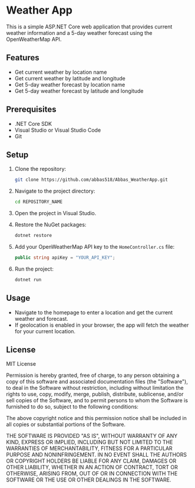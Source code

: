 # Weather App

This is a simple ASP.NET Core web application that provides current weather information and a 5-day weather forecast using the OpenWeatherMap API.

## Features

- Get current weather by location name
- Get current weather by latitude and longitude
- Get 5-day weather forecast by location name
- Get 5-day weather forecast by latitude and longitude

## Prerequisites

- .NET Core SDK
- Visual Studio or Visual Studio Code
- Git

## Setup

1. Clone the repository:

    ```bash
   git clone https://github.com/abbas518/Abbas_WeatherApp.git

    ```

2. Navigate to the project directory:

    ```bash
    cd REPOSITORY_NAME
    ```

3. Open the project in Visual Studio.

4. Restore the NuGet packages:

    ```bash
    dotnet restore
    ```

5. Add your OpenWeatherMap API key to the `HomeController.cs` file:

    ```csharp
    public string apiKey = "YOUR_API_KEY";
    ```

6. Run the project:

    ```bash
    dotnet run
    ```

## Usage

- Navigate to the homepage to enter a location and get the current weather and forecast.
- If geolocation is enabled in your browser, the app will fetch the weather for your current location.

## License

MIT License

Permission is hereby granted, free of charge, to any person obtaining a copy
of this software and associated documentation files (the "Software"), to deal
in the Software without restriction, including without limitation the rights
to use, copy, modify, merge, publish, distribute, sublicense, and/or sell
copies of the Software, and to permit persons to whom the Software is
furnished to do so, subject to the following conditions:

The above copyright notice and this permission notice shall be included in all
copies or substantial portions of the Software.

THE SOFTWARE IS PROVIDED "AS IS", WITHOUT WARRANTY OF ANY KIND, EXPRESS OR
IMPLIED, INCLUDING BUT NOT LIMITED TO THE WARRANTIES OF MERCHANTABILITY,
FITNESS FOR A PARTICULAR PURPOSE AND NONINFRINGEMENT. IN NO EVENT SHALL THE
AUTHORS OR COPYRIGHT HOLDERS BE LIABLE FOR ANY CLAIM, DAMAGES OR OTHER
LIABILITY, WHETHER IN AN ACTION OF CONTRACT, TORT OR OTHERWISE, ARISING FROM,
OUT OF OR IN CONNECTION WITH THE SOFTWARE OR THE USE OR OTHER DEALINGS IN THE
SOFTWARE.
